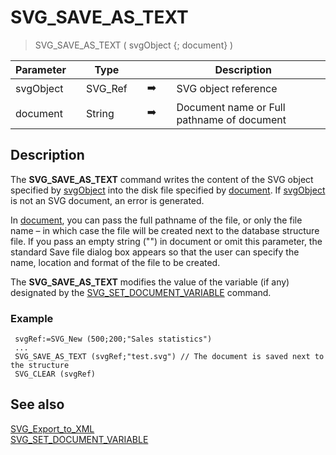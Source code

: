 <!-- SVG_SAVE_AS_TEXT ( svgObject ; pathname )
 -> svgObject (Text)
 -> pathname (Text)-->
# SVG_SAVE_AS_TEXT

> SVG_SAVE_AS_TEXT ( svgObject {; document} )

| Parameter |     | Type |     |     |     | Description |     |
| --- | --- | --- | --- | --- | --- | --- | --- |
| svgObject |     | SVG_Ref |     | ➡️ |     | SVG object reference |     |
| document |     | String |     | ➡️ |     | Document name or Full pathname of document |     |

## Description

The **SVG_SAVE_AS_TEXT** command writes the content of the SVG object specified by [svgObject](## "SVG object reference") into the disk file specified by [document](## "Document name or Full pathname of document"). If [svgObject](## "SVG object reference") is not an SVG document, an error is generated.

In [document](## "Document name or Full pathname of document"), you can pass the full pathname of the file, or only the file name – in which case the file will be created next to the database structure file. If you pass an empty string ("") in document or omit this parameter, the standard Save file dialog box appears so that the user can specify the name, location and format of the file to be created.

The **SVG_SAVE_AS_TEXT** modifies the value of the variable (if any) designated by the [SVG_SET_DOCUMENT_VARIABLE](SVG_SET_DOCUMENT_VARIABLE.md) command.

### Example  

```4d
 svgRef:=SVG_New (500;200;"Sales statistics")  
 ...  
 SVG_SAVE_AS_TEXT (svgRef;"test.svg") // The document is saved next to the structure  
 SVG_CLEAR (svgRef)
```

## See also

[SVG_Export_to_XML](SVG_Export_to_XML.md)  
[SVG_SET_DOCUMENT_VARIABLE](SVG_SET_DOCUMENT_VARIABLE.md)
